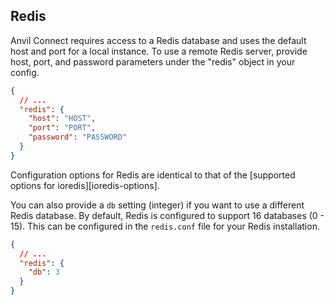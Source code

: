 ## Redis

Anvil Connect requires access to a Redis database and uses the default host and 
port for a local instance. To use a remote Redis server, provide host, port, 
and password parameters under the "redis" object in your config.

```json
{
  // ...
  "redis": {
    "host": "HOST",
    "port": "PORT",
    "password": "PASSWORD"
  }
}
```

Configuration options for Redis are identical to that of the 
[supported options for ioredis][ioredis-options].

You can also provide a `db` setting (integer) if you want to use a different 
Redis database. By default, Redis is configured to support 16 databases 
(0 - 15). This can be configured in the `redis.conf` file for your Redis 
installation.

```json
{
  // ...
  "redis": {
    "db": 3
  }
}
```
